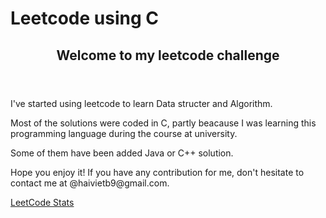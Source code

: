 # Leetcode using C
<header>
   <h2>Welcome to my leetcode challenge</h2>
</header>

<section class = "Introduction">
   <p>I've started using leetcode to learn Data structer and Algorithm.</p>
   <p>Most of the solutions were coded in C, partly beacause I was learning this programming language during the course at university.</p>
   <p>Some of them have been added Java or C++ solution.</p>
   <p>Hope you enjoy it! If you have any contribution for me, don't hesitate to contact me at @haivietb9@gmail.com.</p>
</section>

[LeetCode Stats](https://leetcard.jacoblin.cool/haivietb9?theme=light&font=Noto%20Sans%20Rejang)

